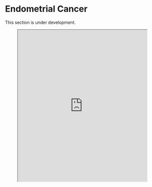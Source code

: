# Endometrial Cancer

This section is under development. 
 

<figure>
    <iframe src="https://github.com/WCRF/SysRev-Metan/blob/main/mmd_urinary_ss.html" style="width: 100%; height: 500px;"></iframe>
</figure>





